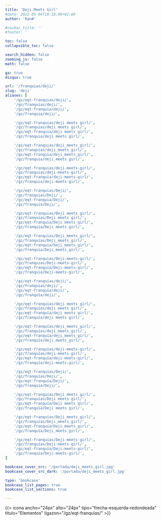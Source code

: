 ```yaml
---
title: 'Deji Meets Girl'
#date: 2022-05-04T18:18:00+02:00
author: 'Ran#'

#navbar_title: ''
#footer: ''

toc: false
collapsible_toc: false

search_hidden: false
zooming_js: false
math: false

ga: true
disqus: true

url: '/franquias/deji/'
slug: 'deji'
aliases: [
    '/gz/eqt-franquias/deji/',
    '/gz/franquias/deji/',
    '/gz/eqt-franquia/deji/',
    '/gz/franquia/deji/',

    '/gz/eqt-franquias/deji meets girl/',
    '/gz/franquias/deji meets girl/',
    '/gz/eqt-franquia/deji meets girl/',
    '/gz/franquia/deji meets girl/',

    '/gz/eqt-franquias/deji_meets_girl/',
    '/gz/franquias/deji_meets_girl/',
    '/gz/eqt-franquia/deji_meets_girl/',
    '/gz/franquia/deji_meets_girl/',

    '/gz/eqt-franquias/deji-meets-girl/',
    '/gz/franquias/deji-meets-girl/',
    '/gz/eqt-franquia/deji-meets-girl/',
    '/gz/franquia/deji-meets-girl/',

    '/gz/eqt-franquias/Deji/',
    '/gz/franquias/Deji/',
    '/gz/eqt-franquia/Deji/',
    '/gz/franquia/Deji/',

    '/gz/eqt-franquias/Deji meets girl/',
    '/gz/franquias/Deji meets girl/',
    '/gz/eqt-franquia/Deji meets girl/',
    '/gz/franquia/Deji meets girl/',

    '/gz/eqt-franquias/Deji_meets_girl/',
    '/gz/franquias/Deji_meets_girl/',
    '/gz/eqt-franquia/Deji_meets_girl/',
    '/gz/franquia/Deji_meets_girl/',

    '/gz/eqt-franquias/Deji-meets-girl/',
    '/gz/franquias/Deji-meets-girl/',
    '/gz/eqt-franquia/Deji-meets-girl/',
    '/gz/franquia/Deji-meets-girl/',

    '/gz/eqt-franquías/deji/',
    '/gz/franquías/deji/',
    '/gz/eqt-franquía/deji/',
    '/gz/franquía/deji/',

    '/gz/eqt-franquías/deji meets girl/',
    '/gz/franquías/deji meets girl/',
    '/gz/eqt-franquía/deji meets girl/',
    '/gz/franquía/deji meets girl/',

    '/gz/eqt-franquías/deji_meets_girl/',
    '/gz/franquías/deji_meets_girl/',
    '/gz/eqt-franquía/deji_meets_girl/',
    '/gz/franquía/deji_meets_girl/',

    '/gz/eqt-franquías/deji-meets-girl/',
    '/gz/franquías/deji-meets-girl/',
    '/gz/eqt-franquía/deji-meets-girl/',
    '/gz/franquía/deji-meets-girl/',

    '/gz/eqt-franquías/Deji/',
    '/gz/franquías/Deji/',
    '/gz/eqt-franquía/Deji/',
    '/gz/franquía/Deji/',

    '/gz/eqt-franquías/Deji meets girl/',
    '/gz/franquías/Deji meets girl/',
    '/gz/eqt-franquía/Deji meets girl/',
    '/gz/franquía/Deji meets girl/',

    '/gz/eqt-franquías/Deji_meets_girl/',
    '/gz/franquías/Deji_meets_girl/',
    '/gz/eqt-franquía/Deji_meets_girl/',
    '/gz/franquía/Deji_meets_girl/',

    '/gz/eqt-franquías/Deji-meets-girl/',
    '/gz/franquías/Deji-meets-girl/',
    '/gz/eqt-franquía/Deji-meets-girl/',
    '/gz/franquía/Deji-meets-girl/',
]

bookcase_cover_src: '/portada/deji_meets_girl.jpg'
bookcase_cover_src_dark: '/portada/deji_meets_girl.jpg'

type: 'bookcase'
bookcase_list_pages: true
bookcase_list_sections: true

---
```


{{< icona ancho="24px" alto="24px" tipo="frecha-esquerda-redondeada" titulo="Elementos" ligazon="/gz/eqt-franquias/" >}}
